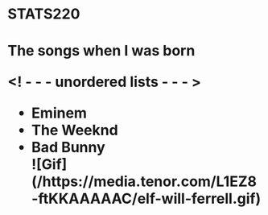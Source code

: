 # STATS220
<html>
	<body>
	<h1> The songs when I was born

<! - - - unordered lists - - - >
<ul>
	<li>Eminem</li>
	<li>The Weeknd</li>
	<li>Bad Bunny</li>
	![Gif](/https://media.tenor.com/L1EZ8-ftKKAAAAAC/elf-will-ferrell.gif)
